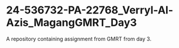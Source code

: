 # 24-536732-PA-22768_Verryl-Al-Azis_MagangGMRT_Day3
A repository containing assignment from GMRT from day 3.
